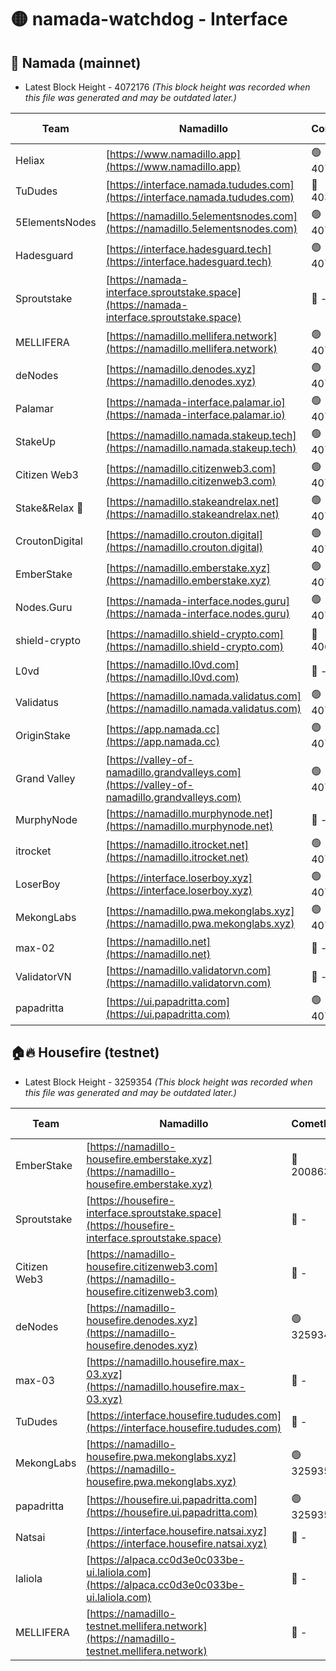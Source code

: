 # 🟡 namada-watchdog - Interface

## 🚀 Namada (mainnet)
- Latest Block Height - 4072176 *(This block height was recorded when this file was generated and may be outdated later.)*

| Team | Namadillo | CometBFT | Indexer | MASP Indexer |
|-|-|-|-|-|
| Heliax | [https://www.namadillo.app](https://www.namadillo.app) | 🟢 4072153 | 🟢 4072152 | 🟢 4072096 |
| TuDudes | [https://interface.namada.tududes.com](https://interface.namada.tududes.com) | 🔴 4030245 | 🔴 4026841 | 🔴 4029895 |
| 5ElementsNodes | [https://namadillo.5elementsnodes.com](https://namadillo.5elementsnodes.com) | 🟢 4072153 | 🟢 4072153 | 🟢 4072096 |
| Hadesguard | [https://interface.hadesguard.tech](https://interface.hadesguard.tech) | 🟢 4072154 | 🔴 4026844 | 🔴 4029895 |
| Sproutstake | [https://namada-interface.sproutstake.space](https://namada-interface.sproutstake.space) | 🔴 - | 🔴 3738134 | 🔴 - |
| MELLIFERA | [https://namadillo.mellifera.network](https://namadillo.mellifera.network) | 🟢 4072158 | 🟢 4072157 | 🔴 3765769 |
| deNodes | [https://namadillo.denodes.xyz](https://namadillo.denodes.xyz) | 🟢 4072158 | 🟢 4072158 | 🟢 4072096 |
| Palamar | [https://namada-interface.palamar.io](https://namada-interface.palamar.io) | 🟢 4072159 | 🟢 4072159 | 🟢 4072096 |
| StakeUp | [https://namadillo.namada.stakeup.tech](https://namadillo.namada.stakeup.tech) | 🟢 4072159 | 🟢 4072159 | 🟢 4072096 |
| Citizen Web3 | [https://namadillo.citizenweb3.com](https://namadillo.citizenweb3.com) | 🟢 4072160 | 🔴 4008345 | 🔴 4029895 |
| Stake&Relax 🦥 | [https://namadillo.stakeandrelax.net](https://namadillo.stakeandrelax.net) | 🟢 4072161 | 🟢 4072161 | 🔴 3765769 |
| CroutonDigital | [https://namadillo.crouton.digital](https://namadillo.crouton.digital) | 🟢 4072161 | 🟢 4072161 | 🟢 4072096 |
| EmberStake | [https://namadillo.emberstake.xyz](https://namadillo.emberstake.xyz) | 🟢 4072162 | 🟢 4072162 | 🟢 4072096 |
| Nodes.Guru | [https://namada-interface.nodes.guru](https://namada-interface.nodes.guru) | 🟢 4072162 | 🟢 4072162 | 🟢 4072096 |
| shield-crypto | [https://namadillo.shield-crypto.com](https://namadillo.shield-crypto.com) | 🔴 4066113 | 🔴 4066347 | 🟢 4072096 |
| L0vd | [https://namadillo.l0vd.com](https://namadillo.l0vd.com) | 🔴 - | 🔴 - | 🔴 - |
| Validatus | [https://namadillo.namada.validatus.com](https://namadillo.namada.validatus.com) | 🟢 4072166 | 🟢 4072166 | 🔴 3819812 |
| OriginStake | [https://app.namada.cc](https://app.namada.cc) | 🟢 4072167 | 🔴 4026881 | 🔴 4029895 |
| Grand Valley | [https://valley-of-namadillo.grandvalleys.com](https://valley-of-namadillo.grandvalleys.com) | 🟢 4072167 | 🟢 4072167 | 🟢 4072096 |
| MurphyNode | [https://namadillo.murphynode.net](https://namadillo.murphynode.net) | 🔴 - | 🔴 - | 🔴 - |
| itrocket | [https://namadillo.itrocket.net](https://namadillo.itrocket.net) | 🟢 4072170 | 🟢 4072169 | 🟢 4072096 |
| LoserBoy | [https://interface.loserboy.xyz](https://interface.loserboy.xyz) | 🟢 4072170 | 🟢 4072170 | 🟢 4072096 |
| MekongLabs | [https://namadillo.pwa.mekonglabs.xyz](https://namadillo.pwa.mekonglabs.xyz) | 🟢 4072171 | 🟢 4072171 | 🟢 4072096 |
| max-02 | [https://namadillo.net](https://namadillo.net) | 🔴 - | 🔴 - | 🔴 - |
| ValidatorVN | [https://namadillo.validatorvn.com](https://namadillo.validatorvn.com) | 🔴 - | 🔴 - | 🔴 - |
| papadritta | [https://ui.papadritta.com](https://ui.papadritta.com) | 🟢 4072176 | 🟢 4072176 | 🟢 4072096 |

## 🏠🔥 Housefire (testnet)
- Latest Block Height - 3259354 *(This block height was recorded when this file was generated and may be outdated later.)*

| Team | Namadillo | CometBFT | Indexer | MASP Indexer |
|-|-|-|-|-|
| EmberStake | [https://namadillo-housefire.emberstake.xyz](https://namadillo-housefire.emberstake.xyz) | 🔴 2008636 | 🔴 - | 🔴 - |
| Sproutstake | [https://housefire-interface.sproutstake.space](https://housefire-interface.sproutstake.space) | 🔴 - | 🔴 - | 🔴 - |
| Citizen Web3 | [https://namadillo-housefire.citizenweb3.com](https://namadillo-housefire.citizenweb3.com) | 🔴 - | 🔴 - | 🔴 - |
| deNodes | [https://namadillo-housefire.denodes.xyz](https://namadillo-housefire.denodes.xyz) | 🟢 3259343 | 🟢 3259343 | 🔴 3251438 |
| max-03 | [https://namadillo.housefire.max-03.xyz](https://namadillo.housefire.max-03.xyz) | 🔴 - | 🔴 - | 🔴 - |
| TuDudes | [https://interface.housefire.tududes.com](https://interface.housefire.tududes.com) | 🔴 - | 🔴 - | 🔴 - |
| MekongLabs | [https://namadillo-housefire.pwa.mekonglabs.xyz](https://namadillo-housefire.pwa.mekonglabs.xyz) | 🟢 3259354 | 🟢 3259354 | 🔴 3251438 |
| papadritta | [https://housefire.ui.papadritta.com](https://housefire.ui.papadritta.com) | 🟢 3259354 | 🟢 3259354 | 🔴 3251438 |
| Natsai | [https://interface.housefire.natsai.xyz](https://interface.housefire.natsai.xyz) | 🔴 - | 🔴 - | 🔴 - |
| laliola | [https://alpaca.cc0d3e0c033be-ui.laliola.com](https://alpaca.cc0d3e0c033be-ui.laliola.com) | 🔴 - | 🔴 - | 🔴 - |
| MELLIFERA | [https://namadillo-testnet.mellifera.network](https://namadillo-testnet.mellifera.network) | 🔴 - | 🔴 2778001 | 🔴 2607259 |

